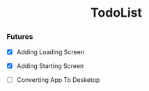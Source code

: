 # <p align="center">TodoList</p>

### Futures

- [X] Adding Loading Screen

- [X] Adding Starting Screen

- [ ] Converting App To Desketop
